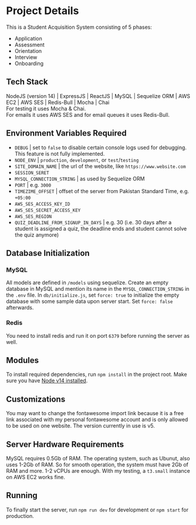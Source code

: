 # Project Details
This is a Student Acquisition System consisting of 5 phases:
<ul>
  <li>Application</li>
  <li>Assessment</li>
  <li>Orientation</li>
  <li>Interview</li>
  <li>Onboarding</li>
</ul>

## Tech Stack
NodeJS (version 14) | ExpressJS |  ReactJS | MySQL | Sequelize ORM |  AWS EC2 |  AWS SES | Redis-Bull | Mocha | Chai<br>
For testing it uses Mocha & Chai.<br>
For emails it uses AWS SES and for email queues it uses Redis-Bull.

## Environment Variables Required

- `DEBUG` | set to `false` to disable certain console logs used for debugging. This feature is not fully implemented.
- `NODE_ENV` | `production`, `development`, or `test`/`testing`
- `SITE_DOMAIN_NAME` | the url of the website, like `https://www.website.com`
- `SESSION_SERET`
- `MYSQL_CONNECTION_STRING` | as used by Sequelize ORM
- `PORT` | e.g. `3000`
- `TIMEZIME_OFFSET` | offset of the server from Pakistan Standard Time, e.g. `+05:00`
- `AWS_SES_ACCESS_KEY_ID`
- `AWS_SES_SECRET_ACCESS_KEY`
- `AWS_SES_REGION`
- `QUIZ_DEADLINE_FROM_SIGNUP_IN_DAYS` | e.g. 30 (i.e. 30 days after a student is assigned a quiz, the deadline ends and student cannot solve the quiz anymore)


## Database Initialization

### MySQL
All models are defined in `/models` using sequelize. Create an empty database in MySQL and mention its name in the `MYSQL_CONNECTION_STRING` in the `.env` file. 
In `db/initialize.js`, set `force: true` to initialize the empty database with some sample data upon server start. Set `force: false` afterwards.

### Redis
You need to install redis and run it on port `6379` before running the server as well.

## Modules
To install required dependencies, run `npm install` in the project root. Make sure you have [Node v14 installed](https://www.digitalocean.com/community/tutorials/how-to-install-node-js-on-ubuntu-22-04#option-3-installing-node-using-the-node-version-manager). 

## Customizations
You may want to change the fontawesome import link because it is a free link associated with my personal fontawesome account and is only allowed to be used on one website. The version currently in use is v5.

## Server Hardware Requirements
MySQL requires 0.5Gb of RAM. The operating system, such as Ubunut, also uses 1-2Gb of RAM. So for smooth operation, the system must have 2Gb of RAM and more. 1-2 vCPUs are enough. With my testing, a `t3.small` instance on AWS EC2 works fine.

## Running
To finally start the server, run `npm run dev` for development or `npm start` for production.
